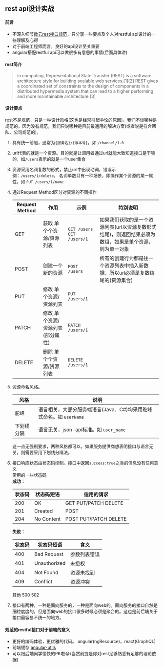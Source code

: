 ## rest api设计实战

#### 前言
* 不深入细节[数云rest接口规范](http://wiki.yunat.com/pages/viewpage.action?pageId=22972519)，只分享一些要点及个人对restful api设计的一些理解及心得
* 对于前端工程师而言，良好的api设计至关重要
* angular搭配restful api可以做很多有意思的事情(后面具体讲)

#### rest简介

> In computing, Representational State Transfer (REST) is a software architecture style for building scalable web services.[1][2] REST gives a coordinated set of constraints to the design of components in a distributed hypermedia system that can lead to a higher performing and more maintainable architecture.[3]


#### 设计要点
rest不是规范，只是一种设计风格(这也是经常引起争论的原因)。我们不谈哪种是规范的，因为没有规范，我们只说哪种是目前最通用的解决方案(或者说是符合团队、公司规范的)。

1. 具有统一前缀，通常为```{服务名}/{版本号}```。如 ```/channel/1.0```
2. url代表的就是一个资源。目的就是让调用者通过url就能大致知道接口是干嘛的，如```/users```表示的就是一个user集合
3. 资源采用名词复数的形式，禁止url中出现动词，错误示例：```/users/1/delete```。 名词单数只有一种场景，即操作某个资源的某一属性，如 ```PUT /users/1/name```
4. 通过Request Method区分对资源的不同操作
	
	| Request Method | 作用 | 示例 | 特别说明 |  
	| ------ | ------------ | -----------| ----- | 
	| GET    | 获取 单个个资源/资源列表 |```GET /users``` ```GET /users/1``` | 如果我们获取的是一个资源列表(url以资源复数形式结尾)，则返回结果必须为数组，如果是单个资源，则为单一对象 |
	| POST   | 创建一个新的资源 | ```POST /users``` | 所有的创建行为都是往一个资源列表中插入新数据，所以url必须是复数结尾的(资源集合)
	| PUT    | 修改 单个资源/资源列表 | ```PUT /users/1``` | 
	| PATCH  | 修改 单个资源/资源列表 (部分属性) | ```PATCH /users/1``` |
	| DELETE | 删除 单个个资源/资源列表 | ```DELETE /users/1``` |
5. 资源命名风格。 

	|风格|说明|
	|------|------|
	|驼峰|语言相关，大部分服务端语言(Java、C#)均采用驼峰式命名。如 ```userName``` |
	|下划线分隔|语言无关，json-api标准。如 ```user_name```|
	这一点无强制要求，两种风格都可以，如果服务提供商想表明接口与语言无关，则需要采用下划线分隔法。

6. 接口响应状态由状态码控制。接口中返回```success:true```之类的信息没有任何意义  
	常用的一些状态码  
	**成功：**
	
	| 状态码 | 状态码短语 | 适用的请求 |
	| ---------- | ------- | ------ |
	| 200 | OK | GET PUT/PATCH DELETE|
	| 201 | Created | POST |
	| 204 | No Content | POST PUT/PATCH DELETE|
	**失败：**
	
	| 状态码 | 状态码短语 | 含义 |
	| ---------- | ------- | ------ |
	| 400 | Bad Request | 参数列表错误 |
	| 401 | Unauthorized | 未授权 |
	| 404 | Not Found | 资源未找到 |
	| 409 | Conflict | 资源冲突 |
	
	其他 500 502
	
7. 接口有两种，一种是面向服务的，一种是面向web的。面向服务的接口自然是细粒度度的，但是面向web的接口很多时候必须是聚合的。这也是前后端关于接口最容易不统一的地方。

#### 规范的restful接口对于前端的意义
* 更好的编码体验，更优雅的代码。 angular(ngResource)，react(GraphQL) 
* 前端缓存 [angular-utils](https://github.com/kuitos/angular-utils)
* 可以跟后端同学愉快的PK啦😂(当然前提是你对rest足够熟悉有足够的理论依据) 
